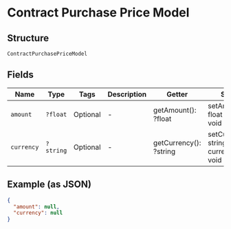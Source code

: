 
# Contract Purchase Price Model

## Structure

`ContractPurchasePriceModel`

## Fields

| Name | Type | Tags | Description | Getter | Setter |
|  --- | --- | --- | --- | --- | --- |
| `amount` | `?float` | Optional | - | getAmount(): ?float | setAmount(?float amount): void |
| `currency` | `?string` | Optional | - | getCurrency(): ?string | setCurrency(?string currency): void |

## Example (as JSON)

```json
{
  "amount": null,
  "currency": null
}
```

